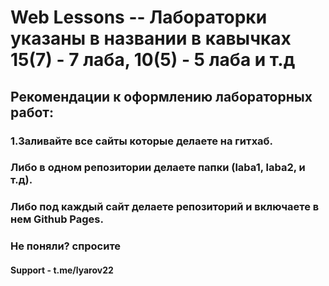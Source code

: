 # Web Lessons -- Лабораторки указаны в названии в кавычках 15(7) - 7 лаба, 10(5) - 5 лаба и т.д

## Рекомендации к оформлению лабораторных работ:
### 1.Заливайте все сайты которые делаете на гитхаб. 
### Либо в одном репозитории делаете папки (laba1, laba2, и т.д).
### Либо под каждый сайт делаете репозиторий и включаете в нем Github Pages. 
### Не поняли? спросите

#### Support - t.me/lyarov22
